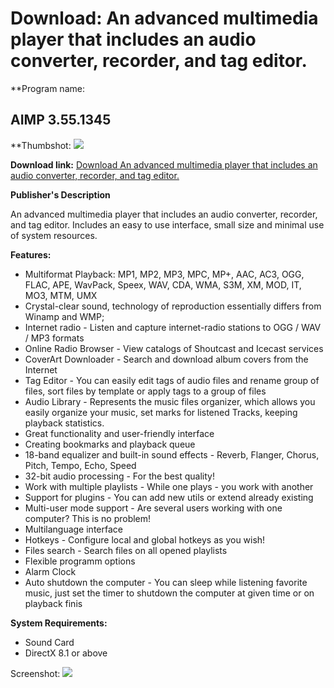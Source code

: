 # Download: An advanced multimedia player that includes an audio converter, recorder, and tag editor.

**Program name: 

## AIMP 3.55.1345

  
**Thumbshot: ![](http://www.freewarefiles.com/screenshot/aimp3_md.jpg)   
  
**Download link:** [Download An advanced multimedia player that includes an audio converter, recorder, and tag editor.](http://freewares.boysofts.com/AIMP_program_28231.html)  
  


**Publisher's Description**  
  


An advanced multimedia player that includes an audio converter, recorder, and tag editor. Includes an easy to use interface, small size and minimal use of system resources. 

**Features:**

  * Multiformat Playback: MP1, MP2, MP3, MPC, MP+, AAC, AC3, OGG, FLAC, APE, WavPack, Speex, WAV, CDA, WMA, S3M, XM, MOD, IT, MO3, MTM, UMX 
  * Crystal-clear sound, technology of reproduction essentially differs from Winamp and WMP; 
  * Internet radio - Listen and capture internet-radio stations to OGG / WAV / MP3 formats 
  * Online Radio Browser - View catalogs of Shoutcast and Icecast services 
  * CoverArt Downloader - Search and download album covers from the Internet 
  * Tag Editor - You can easily edit tags of audio files and rename group of files, sort files by template or apply tags to a group of files 
  * Audio Library - Represents the music files organizer, which allows you easily organize your music, set marks for listened Tracks, keeping playback statistics. 
  * Great functionality and user-friendly interface 
  * Creating bookmarks and playback queue 
  * 18-band equalizer and built-in sound effects - Reverb, Flanger, Chorus, Pitch, Tempo, Echo, Speed 
  * 32-bit audio processing - For the best quality! 
  * Work with multiple playlists - While one plays - you work with another 
  * Support for plugins - You can add new utils or extend already existing 
  * Multi-user mode support - Are several users working with one computer? This is no problem! 
  * Multilanguage interface 
  * Hotkeys - Configure local and global hotkeys as you wish! 
  * Files search - Search files on all opened playlists 
  * Flexible programm options 
  * Alarm Clock 
  * Auto shutdown the computer - You can sleep while listening favorite music, just set the timer to shutdown the computer at given time or on playback finis 

**System Requirements:**

  * Sound Card 
  * DirectX 8.1 or above 

  
  
Screenshot: ![](http://www.freewarefiles.com/screenshot/aimp3.jpg)
